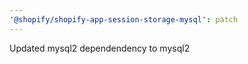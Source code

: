 ```yaml
---
'@shopify/shopify-app-session-storage-mysql': patch
---
```


Updated mysql2 dependendency to mysql2

